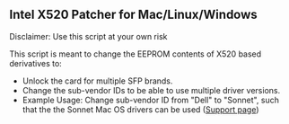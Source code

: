 ## Intel X520 Patcher for Mac/Linux/Windows

Disclaimer: Use this script at your own risk

This script is meant to change the EEPROM contents of X520 based derivatives to:

- Unlock the card for multiple SFP brands.
- Change the sub-vendor IDs to be able to use multiple driver versions.
- Example Usage: Change sub-vendor ID from "Dell" to "Sonnet", such that the the Sonnet Mac OS drivers can be used ([Support page](https://www.sonnettech.com/support/kb/kb.php?cat=514#position_content))

